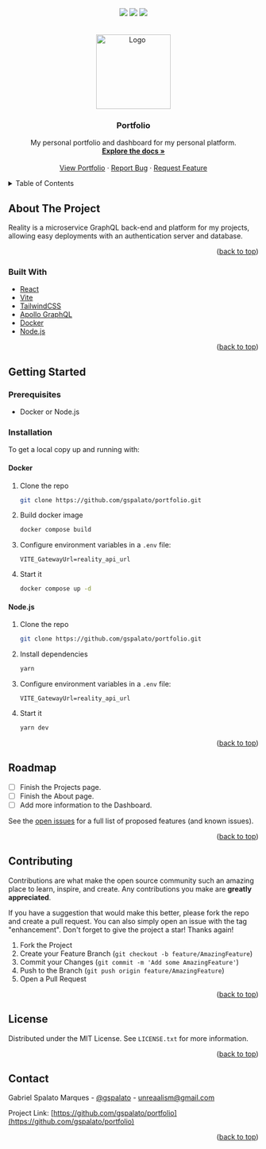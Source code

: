 <div id="top"></div>

<div align="center">
  <img src="https://img.shields.io/github/languages/top/gspalato/portfolio?style=for-the-badge"/>
  <img src="https://img.shields.io/github/issues-raw/gspalato/portfolio?style=for-the-badge"/>
  <img src="https://img.shields.io/github/contributors/gspalato/portfolio?style=for-the-badge">
</div>

<!-- PROJECT LOGO -->
<br />
<div align="center">
  <br />

  <a href="https://github.com/gspalato/portfolio">
    <img src="https://i.ibb.co/4pjjF5x/Reality-Logo-Round-Reduced-1.png" alt="Logo" width="150" height="150">
  </a>

<h3 align="center"><b>Portfolio</b></h3>

  <p align="center">
    My personal portfolio and dashboard for my personal platform.
    <br />
    <a href="https://github.com/gspalato/reality"><strong>Explore the docs »</strong></a>
    <br />
    <br />
    <a href="https://portfolio-gspalato.vercel.app">View Portfolio</a>
    ·
    <a href="https://github.com/gspalato/reality/issues">Report Bug</a>
    ·
    <a href="https://github.com/gspalato/reality/issues">Request Feature</a>
  </p>
</div>

<!-- TABLE OF CONTENTS -->
<details>
  <summary>Table of Contents</summary>
  <ol>
    <li>
      <a href="#about-the-project">About The Project</a>
      <ul>
        <li><a href="#built-with">Built With</a></li>
      </ul>
    </li>
    <li>
      <a href="#getting-started">Getting Started</a>
      <ul>
        <li><a href="#prerequisites">Prerequisites</a></li>
        <li>
            <a href="#installation">Installation</a>
            <ul>
                <li><a href="#docker">Docker</a></li>
                <li><a href="#nodejs">Node.js</a></li>
            </ul>
        </li>
      </ul>
    </li>
    <li><a href="#roadmap">Roadmap</a></li>
    <li><a href="#contributing">Contributing</a></li>
    <li><a href="#license">License</a></li>
    <li><a href="#contact">Contact</a></li>
  </ol>
</details>

<!-- ABOUT THE PROJECT -->

## About The Project

Reality is a microservice GraphQL back-end and platform for my projects, allowing easy deployments with an authentication server and database.

<p align="right">(<a href="#top">back to top</a>)</p>

### Built With

-   [React](https://react.dev/)
-   [Vite](https://vitejs.dev)
-   [TailwindCSS](https://tailwindcss.com)
-   [Apollo GraphQL](https://www.apollographql.com/)
-   [Docker](https://www.docker.com/)
-   [Node.js](https://nodejs.org/)

<p align="right">(<a href="#top">back to top</a>)</p>

<!-- GETTING STARTED -->

## Getting Started

### Prerequisites

-   Docker or Node.js

### Installation

To get a local copy up and running with:

#### Docker

1. Clone the repo

    ```sh
    git clone https://github.com/gspalato/portfolio.git
    ```

2. Build docker image

    ```sh
    docker compose build
    ```

3. Configure environment variables in a `.env` file:

    ```env
    VITE_GatewayUrl=reality_api_url
    ```

4. Start it
    ```sh
    docker compose up -d
    ```

#### Node.js

1. Clone the repo

    ```sh
    git clone https://github.com/gspalato/portfolio.git
    ```

2. Install dependencies

    ```sh
    yarn
    ```

3. Configure environment variables in a `.env` file:

    ```env
    VITE_GatewayUrl=reality_api_url
    ```

4. Start it
    ```sh
    yarn dev
    ```

<p align="right">(<a href="#top">back to top</a>)</p>

<!-- ROADMAP -->

## Roadmap

-   [ ] Finish the Projects page.
-   [ ] Finish the About page.
-   [ ] Add more information to the Dashboard.

See the [open issues](https://github.com/gspalato/portfolio/issues) for a full list of proposed features (and known issues).

<p align="right">(<a href="#top">back to top</a>)</p>

<!-- CONTRIBUTING -->

## Contributing

Contributions are what make the open source community such an amazing place to learn, inspire, and create. Any contributions you make are **greatly appreciated**.

If you have a suggestion that would make this better, please fork the repo and create a pull request. You can also simply open an issue with the tag "enhancement".
Don't forget to give the project a star! Thanks again!

1. Fork the Project
2. Create your Feature Branch (`git checkout -b feature/AmazingFeature`)
3. Commit your Changes (`git commit -m 'Add some AmazingFeature'`)
4. Push to the Branch (`git push origin feature/AmazingFeature`)
5. Open a Pull Request

<p align="right">(<a href="#top">back to top</a>)</p>

<!-- LICENSE -->

## License

Distributed under the MIT License. See `LICENSE.txt` for more information.

<p align="right">(<a href="#top">back to top</a>)</p>

<!-- CONTACT -->

## Contact

Gabriel Spalato Marques - [@gspalato](https://twitter.com/gspalato) - unreaalism@gmail.com

Project Link: [https://github.com/gspalato/portfolio](https://github.com/gspalato/portfolio)

<p align="right">(<a href="#top">back to top</a>)</p>
